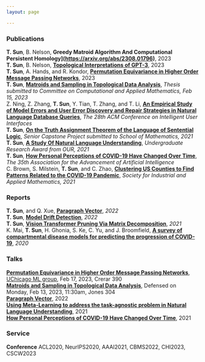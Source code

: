 ```yaml
---
layout: page

---
```

<h3>Publications</h3>

**T. Sun**, B. Nelson, **Greedy Matroid Algorithm And Computational Persistent Homology](https://arxiv.org/abs/2308.01796)**, 2023<br />
**T. Sun**, B. Nelson, **[Topological Interpretations of GPT-3](https://arxiv.org/abs/2308.03565)**, 2023<br />
**T. Sun**, A. Hands, and R. Kondor, **[Permutation Equivariance in Higher Order Message Passing Networks](https://arxiv.org/abs/2306.10767.pdf)**, 2023<br />
**T. Sun**, **[Matroids and Sampling in Topological Data Analysis]()**, *Thesis submitted to Committee on Computational and Applied Mathematics, Feb 15, 2023*<br />
Z. Ning, Z. Zhang, **T. Sun**, Y. Tian, T. Zhang, and T. Li, **[An Empirical Study of Model Errors and User Error Discovery and Repair Strategies in Natural Language Database Queries](https://dl.acm.org/doi/10.1145/3581641.3584067)**, *The 28th ACM Conference on Intelligent User Interfaces*<br />
**T. Sun**, **[On the Truth Assignment Theorem of the Language of Sentential Logic](https://arxiv.org/abs/2303.10750)**, *Senior Capstone Project submitted to School of Mathematics, 2021*<br />
**T. Sun**, **[A Study Of Natural Language Understanding](/assets/img/UROP.pdf)**, *Undergraduate Research Award from OUR, 2021*<br />
**T. Sun**, **[How Personal Perceptions of COVID-19 Have Changed Over Time](/assets/img/aaai2021.pdf)**, *The 35th Association for the Advancement of Artificial Intelligence*<br />
C. Brown, S. Milstein, **T. Sun**, and C. Zhao, **[Clustering US Counties to Find Patterns Related to the COVID-19 Pandemic](https://arxiv.org/abs/2303.11936)**, *Society for Industrial and Applied Mathematics, 2021*<br />


<h3>Reports</h3>

**T. Sun**, and Q. Xue, **[Paragraph Vector](assets/img/Paragraph_Vector.pdf)**, *2022*<br />
**T. Sun**, **[Model Drift Detection](assets/img/mdd.pdf)**, *2022*<br />
**T. Sun**, **[Vision Transformer Pruning Via Matrix Decomposition](assets/img/VT.pdf)**, *2021*<br />
K. Mai, **T. Sun**, H. Ghonia, S. Ke, C. Yu, and J. Broomfield, **[A survey of compartmental disease models for predicting the progression of COVID-19](assets/img/survey.pdf)**, *2020*<br />


<h3>Talks</h3>

**[Permutation Equivariance in Higher Order Message Passing Networks](https://arxiv.org/abs/2306.10767.pdf)**, [UChicago ML group](https://voices.uchicago.edu/machinelearning/), Feb 17, 2023, Crerar 390<br />
**[Matroids and Sampling in Topological Data Analysis]()**, Defensed on Monday, Feb 13, 2023, 11:30am, Jones 304<br />
**[Paragraph Vector](assets/img/pv_slides.pdf)**, 2022<br />
**[Using Meta-Learning to address the task-agnostic problem in Natural Language Understanding](https://cse.umn.edu/cs/news/three-students-present-spring-undergraduate-research-symposium)**, 2021<br />
**[How Personal Perceptions of COVID-19 Have Changed Over Time](assets/img/aaaislides.pdf)**, 2021


<h3>Service</h3>

**Conference** ACL2020, NeurIPS2020, AAAI2021, CBMS2022, CHI2023, CSCW2023
